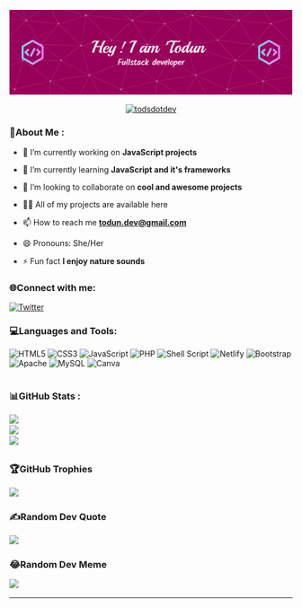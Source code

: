 <!--
**toduno/toduno** is a ✨ _special_ ✨ repository because its `README.md` (this file) appears on your GitHub profile.
-->

<div align='center'>
  
![Header](./github-header-image.png)

</div>

<p align="center"> <a href="https://twitter.com/todsdotdev" target="blank"><img src="https://img.shields.io/twitter/follow/todsdotdev?logo=twitter&style=for-the-badge" alt="todsdotdev" /></a> </p>


<h3 align='left'>💫About Me :</h3>

- 🔭 I’m currently working on **JavaScript projects**

- 🌱 I’m currently learning **JavaScript and it's frameworks**

- 👯 I’m looking to collaborate on **cool and awesome projects**

- 👨‍💻 All of my projects are available here

- 📫 How to reach me **todun.dev@gmail.com**

- 😄 Pronouns: She/Her

- ⚡ Fun fact **I enjoy nature sounds**


<h3 align="left">🌐Connect with me:</h3>
<p align="left">

[![Twitter](https://img.shields.io/badge/Twitter-%231DA1F2.svg?logo=Twitter&logoColor=white)](https://twitter.com/TodsDotDev)   
  
<!-- <a href="https://twitter.com/todsdotdev" target="blank"><img align="center" src="https://raw.githubusercontent.com/rahuldkjain/github-profile-readme-generator/master/src/images/icons/Social/twitter.svg" alt="todsdotdev" height="30" width="40" /></a> -->
  
</p>


<h3 align="left">💻Languages and Tools:</h3>

![HTML5](https://img.shields.io/badge/html5-%23E34F26.svg?style=plastic&logo=html5&logoColor=white) ![CSS3](https://img.shields.io/badge/css3-%231572B6.svg?style=plastic&logo=css3&logoColor=white) ![JavaScript](https://img.shields.io/badge/javascript-%23323330.svg?style=plastic&logo=javascript&logoColor=%23F7DF1E) ![PHP](https://img.shields.io/badge/php-%23777BB4.svg?style=plastic&logo=php&logoColor=white) ![Shell Script](https://img.shields.io/badge/shell_script-%23121011.svg?style=plastic&logo=gnu-bash&logoColor=white) ![Netlify](https://img.shields.io/badge/netlify-%23000000.svg?style=plastic&logo=netlify&logoColor=#00C7B7) ![Bootstrap](https://img.shields.io/badge/bootstrap-%23563D7C.svg?style=plastic&logo=bootstrap&logoColor=white) ![Apache](https://img.shields.io/badge/apache-%23D42029.svg?style=plastic&logo=apache&logoColor=white) ![MySQL](https://img.shields.io/badge/mysql-%2300f.svg?style=plastic&logo=mysql&logoColor=white) ![Canva](https://img.shields.io/badge/Canva-%2300C4CC.svg?style=plastic&logo=Canva&logoColor=white)


# <h3 align="left">📊GitHub Stats : </h3>  
![](https://github-readme-stats.vercel.app/api?username=toduno&theme=radical&hide_border=false&include_all_commits=false&count_private=false)<br/>
![](https://github-readme-streak-stats.herokuapp.com/?user=toduno&theme=radical&hide_border=false)<br/>
![](https://github-readme-stats.vercel.app/api/top-langs/?username=toduno&theme=radical&hide_border=false&include_all_commits=false&count_private=false&layout=compact)


## <h3>🏆GitHub Trophies</h3>
![](https://github-profile-trophy.vercel.app/?username=toduno&theme=radical&no-frame=false&no-bg=false&margin-w=4)


### <h3>✍️Random Dev Quote</h3>
![](https://quotes-github-readme.vercel.app/api?type=vetical&theme=radical)


### <h3>😂Random Dev Meme</h3>
<img src="https://random-memer.herokuapp.com/" width="512px"/>

---
<!-- [![](https://visitcount.itsvg.in/api?id=toduno&icon=0&color=0)](https://visitcount.itsvg.in) -->

